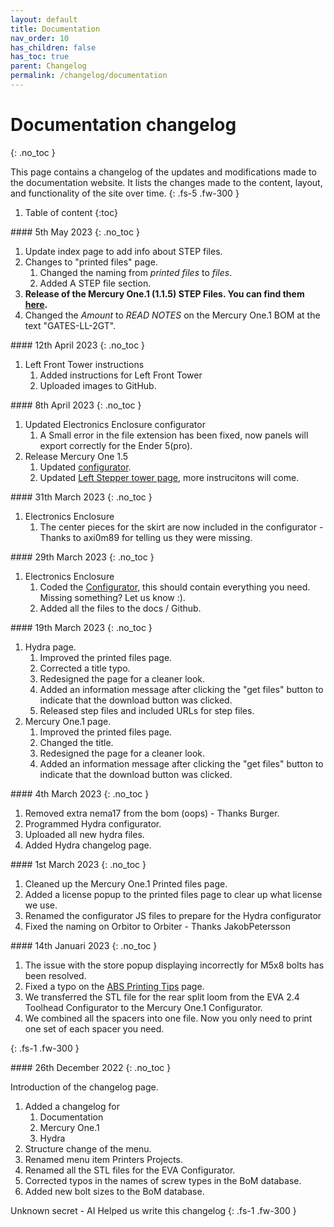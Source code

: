 ```yaml
---
layout: default
title: Documentation
nav_order: 10
has_children: false
has_toc: true
parent: Changelog
permalink: /changelog/documentation
---
```



# Documentation changelog
{: .no_toc }

This page contains a changelog of the updates and modifications made to the documentation website. It lists the changes made to the content, layout, and functionality of the site over time.
{: .fs-5 .fw-300 }

1. Table of content
{:toc}

<div class="code-example" markdown="1">
#### 5th May 2023
{: .no_toc }

1. Update index page to add info about STEP files.
2. Changes to "printed files" page.
   1. Changed the naming from *printed files* to *files*.
   2. Added A STEP file section.
3. **Release of the Mercury One.1 (1.1.5) STEP Files. You can find them [here](../manual/build/mercury_eva/printed_files#step-files).**
4. Changed the *Amount* to *READ NOTES* on the Mercury One.1 BOM at the text "GATES-LL-2GT".
</div>


<div class="code-example" markdown="1">
#### 12th April 2023
{: .no_toc }

1. Left Front Tower instructions
   1. Added instructions for Left Front Tower
   2. Uploaded images to GitHub.
</div>

<div class="code-example" markdown="1">
#### 8th April 2023
{: .no_toc }

1. Updated Electronics Enclosure configurator
   1. A Small error in the file extension has been fixed, now panels will export correctly for the Ender 5(pro).
2. Release Mercury One 1.5
   1. Updated [configurator](../manual/build/mercury_eva/printed_files).
   2. Updated [Left Stepper tower page](../manual/build/mercury_eva/left_stepper_tower), more instrucitons will come.
</div>

<div class="code-example" markdown="1">
#### 31th March 2023
{: .no_toc }

1. Electronics Enclosure
   1. The center pieces for the skirt are now included in the configurator - Thanks to axi0m89 for telling us they were missing.
</div>

<div class="code-example" markdown="1">
#### 29th March 2023
{: .no_toc }

1. Electronics Enclosure
   1. Coded the [Configurator](../manual/build/electronics_enclosure/printed_files), this should contain everything you need. Missing something? Let us know :).
   2. Added all the files to the docs / Github.
</div>

<div class="code-example" markdown="1">
#### 19th March 2023
{: .no_toc }

1. Hydra page.
   1. Improved the printed files page.
   2. Corrected a title typo.
   3. Redesigned the page for a cleaner look.
   4. Added an information message after clicking the "get files" button to indicate that the download button was clicked.
   5. Released step files and included URLs for step files.
2. Mercury One.1 page.
   1. Improved the printed files page.
   2. Changed the title.
   3. Redesigned the page for a cleaner look.
   4. Added an information message after clicking the "get files" button to indicate that the download button was clicked.

</div>

<div class="code-example" markdown="1">
#### 4th March 2023
{: .no_toc }

1. Removed extra nema17 from the bom (oops) - Thanks Burger.
2. Programmed Hydra configurator.
3. Uploaded all new hydra files.
4. Added Hydra changelog page.

</div>

<div class="code-example" markdown="1">
#### 1st March 2023
{: .no_toc }

1. Cleaned up the Mercury One.1 Printed files page.
2. Added a license popup to the printed files page to clear up what license we use.
3. Renamed the configurator JS files to prepare for the Hydra configurator
4. Fixed the naming on Orbitor to Orbiter - Thanks JakobPetersson

</div>

<div class="code-example" markdown="1">
#### 14th Januari 2023
{: .no_toc }

1. The issue with the store popup displaying incorrectly for M5x8 bolts has been resolved.
2. Fixed a typo on the [ABS Printing Tips](manual/print/abs) page.
3. We transferred the STL file for the rear split loom from the EVA 2.4 Toolhead Configurator to the Mercury One.1 Configurator.
4. We combined all the spacers into one file. Now you only need to print one set of each spacer you need.


{: .fs-1 .fw-300 }
</div>

<div class="code-example" markdown="1">
#### 26th December 2022
{: .no_toc }

Introduction of the changelog page.
1. Added a changelog for
   1. Documentation
   2. Mercury One.1
   3. Hydra
2. Structure change of the menu.
3. Renamed menu item Printers <i class="bi bi-arrow-right"></i> Projects.
4. Renamed all the STL files for the EVA Configurator.
5. Corrected typos in the names of screw types in the BoM database.
6. Added new bolt sizes to the BoM database.

Unknown secret - AI Helped us write this changelog
{: .fs-1 .fw-300 }
</div>